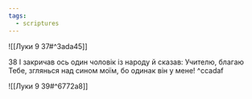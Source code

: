 ```yaml
---
tags:
  - scriptures
---
```


![[Луки 9 37#^3ada45]]

38 І закричав ось один чоловік із народу й сказав: Учителю, благаю Тебе, зглянься над сином моїм, бо одинак він у мене! ^ccadaf

![[Луки 9 39#^6772a8]]